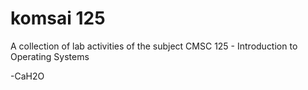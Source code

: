 # komsai 125

A collection of lab activities of the subject CMSC 125 - Introduction to Operating Systems

-CaH2O
